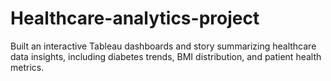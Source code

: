 # Healthcare-analytics-project
Built an interactive Tableau dashboards and story summarizing healthcare data insights, including diabetes trends, BMI distribution, and patient health metrics.
